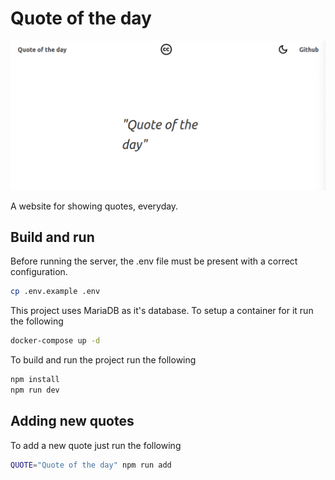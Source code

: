 # Quote of the day

![preview](assets/preview.png)

A website for showing quotes, everyday.

## Build and run

Before running the server, the .env file must be present with a correct configuration.

```bash
cp .env.example .env
```

This project uses MariaDB as it's database. To setup a container for it run the following

```bash
docker-compose up -d
```

To build and run the project run the following

```bash
npm install
npm run dev
```

## Adding new quotes

To add a new quote just run the following

```bash
QUOTE="Quote of the day" npm run add
```